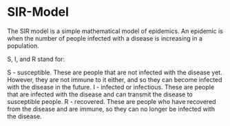 # SIR-Model

The SIR model is a simple mathematical model of epidemics. An epidemic is when the number of people infected with a disease is increasing in a population.

S, I, and R stand for:

S - susceptible. These are people that are not infected with the disease yet. However, they are not immune to it either, and so they can become infected with the disease in the future.
I - infected or infectious. These are people that are infected with the disease and can transmit the disease to susceptible people.
R - recovered. These are people who have recovered from the disease and are immune, so they can no longer be infected with the disease.
